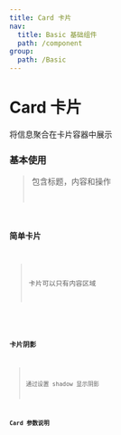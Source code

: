```yaml
---
title: Card 卡片
nav:
  title: Basic 基础组件
  path: /component
group:
  path: /Basic
---
```


# Card 卡片

将信息聚合在卡片容器中展示

### 基本使用

> 包含标题，内容和操作 <code src="./demo/index1.tsx" />

### 简单卡片

> 卡片可以只有内容区域

<code src="./demo/index2.tsx" />

### 卡片阴影

> 通过设置 shadow 显示阴影 <code src='./demo/index3.tsx'/>

### Card 参数说明

<API></API>
